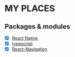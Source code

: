# MY PLACES

## Packages & modules

- [x] [React Native](https://reactnative.dev/)
- [x] [typescript](https://www.typescriptlang.org/)
- [x] [React-Navigation](https://reactnavigation.org/)
